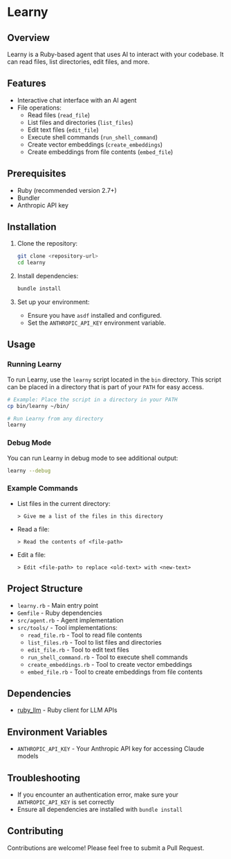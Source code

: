 # Learny

## Overview
Learny is a Ruby-based agent that uses AI to interact with your codebase. It can read files, list directories, edit files, and more.

## Features

- Interactive chat interface with an AI agent
- File operations:
  - Read files (`read_file`)
  - List files and directories (`list_files`)
  - Edit text files (`edit_file`)
  - Execute shell commands (`run_shell_command`)
  - Create vector embeddings (`create_embeddings`)
  - Create embeddings from file contents (`embed_file`)

## Prerequisites

- Ruby (recommended version 2.7+)
- Bundler
- Anthropic API key

## Installation
1. Clone the repository:
   ```sh
   git clone <repository-url>
   cd learny
   ```

2. Install dependencies:
   ```sh
   bundle install
   ```

3. Set up your environment:
   - Ensure you have `asdf` installed and configured.
   - Set the `ANTHROPIC_API_KEY` environment variable.

## Usage
### Running Learny
To run Learny, use the `learny` script located in the `bin` directory. This script can be placed in a directory that is part of your `PATH` for easy access.

```sh
# Example: Place the script in a directory in your PATH
cp bin/learny ~/bin/

# Run Learny from any directory
learny
```

### Debug Mode
You can run Learny in debug mode to see additional output:

```sh
learny --debug
```

### Example Commands
- List files in the current directory:
  ```
  > Give me a list of the files in this directory
  ```

- Read a file:
  ```
  > Read the contents of <file-path>
  ```

- Edit a file:
  ```
  > Edit <file-path> to replace <old-text> with <new-text>
  ```

## Project Structure

- `learny.rb` - Main entry point
- `Gemfile` - Ruby dependencies
- `src/agent.rb` - Agent implementation
- `src/tools/` - Tool implementations:
  - `read_file.rb` - Tool to read file contents
  - `list_files.rb` - Tool to list files and directories
  - `edit_file.rb` - Tool to edit text files
  - `run_shell_command.rb` - Tool to execute shell commands
  - `create_embeddings.rb` - Tool to create vector embeddings
  - `embed_file.rb` - Tool to create embeddings from file contents

## Dependencies

- [ruby_llm](https://github.com/ruby-llm/ruby-llm) - Ruby client for LLM APIs

## Environment Variables

- `ANTHROPIC_API_KEY` - Your Anthropic API key for accessing Claude models

## Troubleshooting

- If you encounter an authentication error, make sure your `ANTHROPIC_API_KEY` is set correctly
- Ensure all dependencies are installed with `bundle install`

## Contributing
Contributions are welcome! Please feel free to submit a Pull Request.
